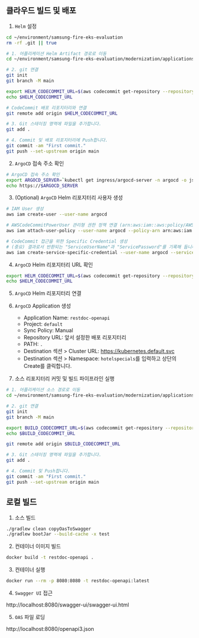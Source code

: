 ## 클라우드 빌드 및 배포
1. `Helm` 설정
```bash
cd ~/environment/samsung-fire-eks-evaluation
rm -rf .git || true

# 1. 어플리케이션 Helm Artifact 경로로 이동
cd ~/environment/samsung-fire-eks-evaluation/modernization/applications/restdoc-openapi/helm

# 2. git 연결
git init
git branch -M main

export HELM_CODECOMMIT_URL=$(aws codecommit get-repository --repository-name restdoc-openapi-configuration --region ap-northeast-2 | grep -o '"cloneUrlHttp": "[^"]*' | grep -o '[^"]*$')
echo $HELM_CODECOMMIT_URL

# CodeCommit 배포 리포지터리와 연결
git remote add origin $HELM_CODECOMMIT_URL

# 3. Git 스테이징 영역에 파일을 추가합니다.
git add .

# 4. Commit 및 배포 리포지터리에 Push합니다.
git commit -am "First commit."
git push --set-upstream origin main
```

2. `ArgoCD` 접속 주소 확인
```bash
# ArgoCD 접속 주소 확인
export ARGOCD_SERVER=`kubectl get ingress/argocd-server -n argocd -o json | jq --raw-output '.status.loadBalancer.ingress[0].hostname'`
echo https://$ARGOCD_SERVER
```

3. (Optional) `ArgoCD` Helm 리포지터리 사용자 생성
```bash
# IAM User 생성
aws iam create-user --user-name argocd 

# AWSCodeCommitPowerUser 관리형 권한 정책 연결 (arn:aws:iam::aws:policy/AWSCodeCommitPowerUser)
aws iam attach-user-policy --user-name argocd --policy-arn arn:aws:iam::aws:policy/AWSCodeCommitPowerUser

# CodeCommit 접근을 위한 Specific Credential 생성
# (중요) 결과로서 반환되는 "ServiceUserName"과 "ServicePassword"를 기록해 둡니다.
aws iam create-service-specific-credential --user-name argocd --service-name codecommit.amazonaws.com
```

4. `ArgoCD` Helm 리포지터리 URL 확인
```bash
export HELM_CODECOMMIT_URL=$(aws codecommit get-repository --repository-name restdoc-openapi-configuration --region ap-northeast-2 | grep -o '"cloneUrlHttp": "[^"]*'|grep -o '[^"]*$')
echo $HELM_CODECOMMIT_URL
```

5. `ArgoCD` Helm 리포지터리 연결

6. `ArgoCD` Application 생성

    * Application Name: `restdoc-openapi`
    * Project: `default`
    * Sync Policy: Manual
    * Repository URL: 앞서 설정한 배포 리포지터리
    * PATH: `.`
    * Destination 섹션 > Cluster URL: https://kubernetes.default.svc
    * Destination 섹션 > Namespace: `hotelspecials`를 입력하고 상단의 Create를 클릭합니다.

7. 소스 리포지터리 커밋 및 빌드 파이프라인 실행
```bash
# 1. 어플리케이션 소스 경로로 이동
cd ~/environment/samsung-fire-eks-evaluation/modernization/applications/restdoc-openapi/build/

# 2. git 연결
git init
git branch -M main

export BUILD_CODECOMMIT_URL=$(aws codecommit get-repository --repository-name restdoc-openapi-application --region ap-northeast-2 | grep -o '"cloneUrlHttp": "[^"]*'|grep -o '[^"]*$')
echo $BUILD_CODECOMMIT_URL

git remote add origin $BUILD_CODECOMMIT_URL

# 3. Git 스테이징 영역에 파일을 추가합니다.
git add .

# 4. Commit 및 Push합니다.
git commit -am "First commit."
git push --set-upstream origin main
```

## 로컬 빌드

1. 소스 빌드
```bash
./gradlew clean copyOasToSwagger
./gradlew bootJar --build-cache -x test
```

2. 컨테이너 이미지 빌드
```bash
docker build -t restdoc-openapi .
```

3. 컨테이너 실행
```bash
docker run --rm -p 8080:8080 -t restdoc-openapi:latest
```

4. `Swagger UI` 접근

http://localhost:8080/swagger-ui/swagger-ui.html

5. `OAS` 파일 로딩

http://localhost:8080/openapi3.json


